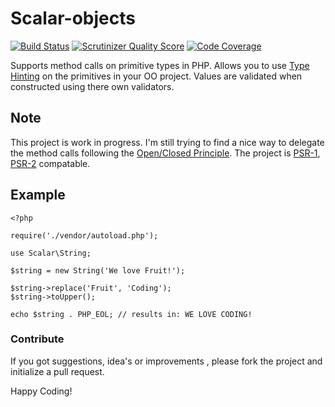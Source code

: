 # Scalar-objects #

[![Build Status](https://travis-ci.org/void-sector/scalar-objects.png?branch=master)](https://travis-ci.org/void-sector/scalar-objects)
[![Scrutinizer Quality Score](https://scrutinizer-ci.com/g/void-sector/scalar-objects/badges/quality-score.png?s=ea73f05a66608d98ea953c10d896da80b2b77aa2)](https://scrutinizer-ci.com/g/void-sector/scalar-objects/)
[![Code Coverage](https://scrutinizer-ci.com/g/void-sector/scalar-objects/badges/coverage.png?s=8c73f8bc619e734abb4bc56610a7726117f6d216)](https://scrutinizer-ci.com/g/void-sector/scalar-objects/)

Supports method calls on primitive types in PHP. Allows you to use [Type Hinting](http://www.php.net/manual/en/language.oop5.typehinting.php) on the primitives in your OO project. Values are validated when constructed using there own validators.


## Note ##

This project is work in progress.
I'm still trying to find a nice way to delegate the method calls following the [Open/Closed Principle](http://en.wikipedia.org/wiki/Open/closed_principle). The project is [PSR-1](https://github.com/php-fig/fig-standards/blob/master/accepted/PSR-1-basic-coding-standard.md), [PSR-2](https://github.com/php-fig/fig-standards/blob/master/accepted/PSR-2-coding-style-guide.md) compatable.


## Example ##

    <?php

    require('./vendor/autoload.php');

    use Scalar\String;

    $string = new String('We love Fruit!');

    $string->replace('Fruit', 'Coding');
    $string->toUpper();

    echo $string . PHP_EOL; // results in: WE LOVE CODING!

### Contribute ###

If you got suggestions, idea's or improvements , please fork the project and initialize a pull request.

Happy Coding!

